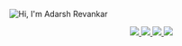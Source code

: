 ![Hi, I'm Adarsh Revankar](https://github.com/AdarshRevankar/AdarshRevankar/assets/48080453/de4f3077-d7d4-4cc5-8f1f-4828e01034cd)

<p align="center">
  <!-- LinkedIn -->
  <a href="https://www.linkedin.com/in/adarshrevankar">
    <img src="https://img.shields.io/badge/LinkedIn-0077B5?style=for-the-badge&logo=linkedin&logoColor=white"/>
  </a>
  
  <!-- Gmail -->
  <a href="mailto:adarshrevankar0123@gmail.com">
    <img src="https://img.shields.io/badge/Gmail-D14836?style=for-the-badge&logo=gmail&logoColor=white"/>
  </a>
  
  <!-- Twitter -->
  <a href="https://twitter.com/mrrevankar">
    <img src="https://img.shields.io/badge/Twitter-1DA1F2?style=for-the-badge&logo=twitter&logoColor=white"/>
  </a>
  
  <!-- LinkedIn -->
  <a href="https://github.com/AdarshRevankar">
    <img src="https://img.shields.io/badge/GitHub-100000?style=for-the-badge&logo=github&logoColor=white"/>
  </a>
</p>
<!-- <img src="https://komarev.com/ghpvc/?username=AdarshRevankar&style=flat-square&color=blue&label=visitors"/> -->
